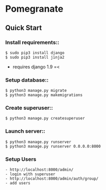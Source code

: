 # Pomegranate


## Quick Start

### Install requirements::
	$ sudo pip3 install django
	$ sudo pip3 install jinja2

* requires django 1.9 =<

### Setup database::
	$ python3 manage.py migrate
	$ python3 manage.py makemigrations

### Create superuser::
	$ python3 manage.py createsuperuser

### Launch server::
	$ python3 manage.py runserver
	$ python3 manage.py runserver 0.0.0.0:8000

### Setup Users
	- http://localhost:8000/admin/
	- login with superuser
	- http://localhost:8000/admin/auth/group/
	- add users


